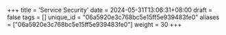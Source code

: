 +++
title = 'Service Security'
date = 2024-05-31T13:06:31+08:00
draft = false
tags = []
unique_id = "06a5920e3c768bc5e15ff5e939483fe0"
aliases = ["06a5920e3c768bc5e15ff5e939483fe0"]
weight = 30
+++

